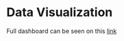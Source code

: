 # Data Visualization
Full dashboard can be seen on this [link](https://datastudio.google.com/reporting/f5057bcc-008a-400b-a98c-a6fd99451c68)
